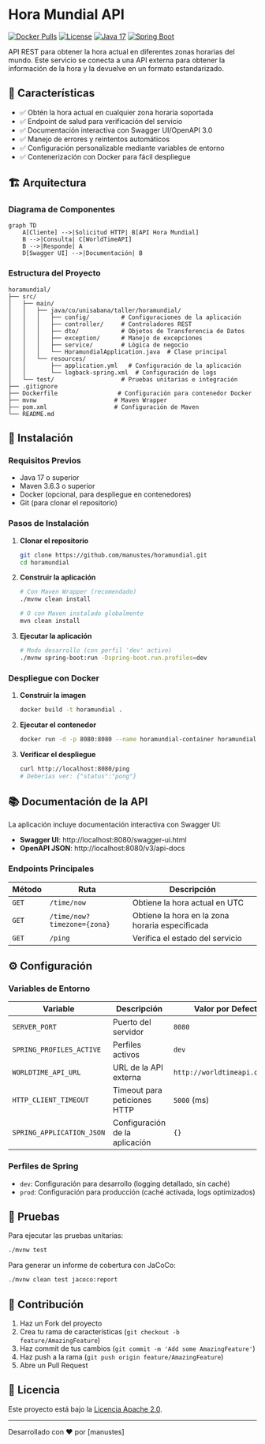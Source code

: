 # Hora Mundial API

[![Docker Pulls](https://img.shields.io/docker/pulls/mnustes/horamundial)](https://hub.docker.com/r/mnustes/horamundial)
[![License](https://img.shields.io/badge/License-Apache%202.0-blue.svg)](https://opensource.org/licenses/Apache-2.0)
[![Java 17](https://img.shields.io/badge/Java-17-orange.svg)](https://www.oracle.com/java/technologies/javase/jdk17-archive-downloads.html)
[![Spring Boot](https://img.shields.io/badge/Spring%20Boot-3.5.3-brightgreen.svg)](https://spring.io/projects/spring-boot)

API REST para obtener la hora actual en diferentes zonas horarias del mundo. Este servicio se conecta a una API externa para obtener la información de la hora y la devuelve en un formato estandarizado.

## 🚀 Características

- ✅ Obtén la hora actual en cualquier zona horaria soportada
- ✅ Endpoint de salud para verificación del servicio
- ✅ Documentación interactiva con Swagger UI/OpenAPI 3.0
- ✅ Manejo de errores y reintentos automáticos
- ✅ Configuración personalizable mediante variables de entorno
- ✅ Contenerización con Docker para fácil despliegue

## 🏗️ Arquitectura

### Diagrama de Componentes

```mermaid
graph TD
    A[Cliente] -->|Solicitud HTTP| B[API Hora Mundial]
    B -->|Consulta| C[WorldTimeAPI]
    B -->|Responde| A
    D[Swagger UI] -->|Documentación| B
```

### Estructura del Proyecto

```
horamundial/
├── src/
│   ├── main/
│   │   ├── java/co/unisabana/taller/horamundial/
│   │   │   ├── config/         # Configuraciones de la aplicación
│   │   │   ├── controller/     # Controladores REST
│   │   │   ├── dto/            # Objetos de Transferencia de Datos
│   │   │   ├── exception/      # Manejo de excepciones
│   │   │   ├── service/        # Lógica de negocio
│   │   │   └── HoramundialApplication.java  # Clase principal
│   │   └── resources/
│   │       ├── application.yml   # Configuración de la aplicación
│   │       └── logback-spring.xml  # Configuración de logs
│   └── test/                   # Pruebas unitarias e integración
├── .gitignore
├── Dockerfile                 # Configuración para contenedor Docker
├── mvnw                      # Maven Wrapper
├── pom.xml                   # Configuración de Maven
└── README.md
```

## 🚀 Instalación

### Requisitos Previos

- Java 17 o superior
- Maven 3.6.3 o superior
- Docker (opcional, para despliegue en contenedores)
- Git (para clonar el repositorio)

### Pasos de Instalación

1. **Clonar el repositorio**
   ```bash
   git clone https://github.com/manustes/horamundial.git
   cd horamundial
   ```

2. **Construir la aplicación**
   ```bash
   # Con Maven Wrapper (recomendado)
   ./mvnw clean install
   
   # O con Maven instalado globalmente
   mvn clean install
   ```

3. **Ejecutar la aplicación**
   ```bash
   # Modo desarrollo (con perfil 'dev' activo)
   ./mvnw spring-boot:run -Dspring-boot.run.profiles=dev
   ```

### Despliegue con Docker

1. **Construir la imagen**
   ```bash
   docker build -t horamundial .
   ```

2. **Ejecutar el contenedor**
   ```bash
   docker run -d -p 8080:8080 --name horamundial-container horamundial
   ```

3. **Verificar el despliegue**
   ```bash
   curl http://localhost:8080/ping
   # Deberías ver: {"status":"pong"}
   ```

## 📚 Documentación de la API

La aplicación incluye documentación interactiva con Swagger UI:

- **Swagger UI**: http://localhost:8080/swagger-ui.html
- **OpenAPI JSON**: http://localhost:8080/v3/api-docs

### Endpoints Principales

| Método | Ruta | Descripción |
|--------|------|-------------|
| `GET`  | `/time/now` | Obtiene la hora actual en UTC |
| `GET`  | `/time/now?timezone={zona}` | Obtiene la hora en la zona horaria especificada |
| `GET`  | `/ping` | Verifica el estado del servicio |

## ⚙️ Configuración

### Variables de Entorno

| Variable | Descripción | Valor por Defecto |
|----------|-------------|-------------------|
| `SERVER_PORT` | Puerto del servidor | `8080` |
| `SPRING_PROFILES_ACTIVE` | Perfiles activos | `dev` |
| `WORLDTIME_API_URL` | URL de la API externa | `http://worldtimeapi.org/api` |
| `HTTP_CLIENT_TIMEOUT` | Timeout para peticiones HTTP | `5000` (ms) |
| `SPRING_APPLICATION_JSON` | Configuración de la aplicación | `{} ` |

### Perfiles de Spring

- `dev`: Configuración para desarrollo (logging detallado, sin caché)
- `prod`: Configuración para producción (caché activada, logs optimizados)

## 🧪 Pruebas

Para ejecutar las pruebas unitarias:

```bash
./mvnw test
```

Para generar un informe de cobertura con JaCoCo:

```bash
./mvnw clean test jacoco:report
```

## 🤝 Contribución

1. Haz un Fork del proyecto
2. Crea tu rama de características (`git checkout -b feature/AmazingFeature`)
3. Haz commit de tus cambios (`git commit -m 'Add some AmazingFeature'`)
4. Haz push a la rama (`git push origin feature/AmazingFeature`)
5. Abre un Pull Request

## 📄 Licencia

Este proyecto está bajo la [Licencia Apache 2.0](https://www.apache.org/licenses/LICENSE-2.0).

---

Desarrollado con ❤️ por [manustes]
